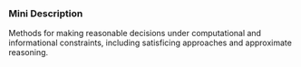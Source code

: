 ### Mini Description

Methods for making reasonable decisions under computational and informational constraints, including satisficing approaches and approximate reasoning.
